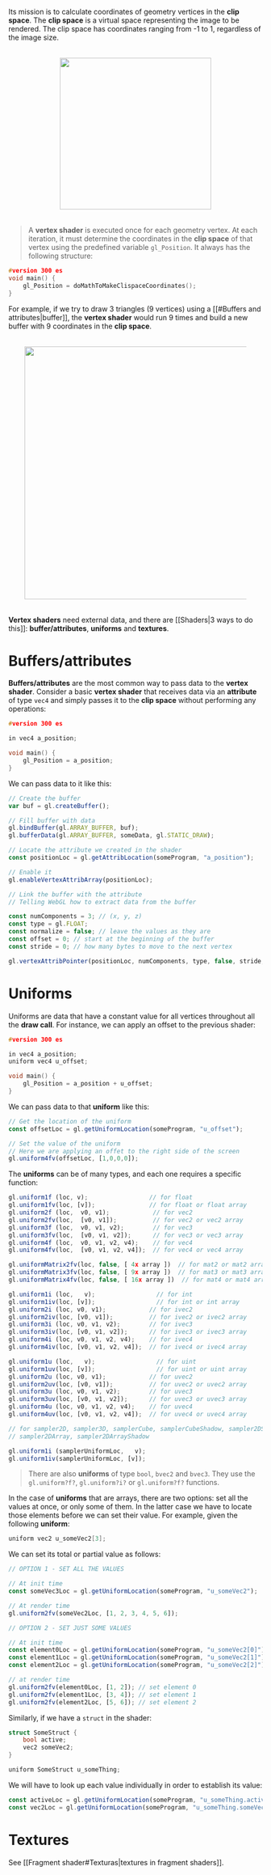 Its mission is to calculate coordinates of geometry vertices in the **clip space**. The **clip space** is a virtual space representing the image to be rendered. The clip space has coordinates ranging from -1 to 1, regardless of the image size.

<div style="margin: 2rem; display: flex; display: flex; justify-content: center;">
<img width="300px" src="https://webglfundamentals.org/webgl/lessons/resources/clipspace.svg">
</div>

>A **vertex shader** is executed once for each geometry vertex. At each iteration, it must determine the coordinates in the **clip space** of that vertex using the predefined variable `gl_Position`. It always has the following structure:

```C
#version 300 es
void main() {
	gl_Position = doMathToMakeClispaceCoordinates();
}
```

For example, if we try to draw 3 triangles (9 vertices) using a [[#Buffers and attributes|buffer]], the **vertex shader** would run 9 times and build a new buffer with 9 coordinates in the **clip space**.

<div style="margin: 2rem; display: flex; display: flex; justify-content: center;">
<img width="500px" src="https://webglfundamentals.org/webgl/lessons/resources/vertex-shader-anim.gif">
</div>

**Vertex shaders** need external data, and there are [[Shaders|3 ways to do this]]: **buffer/attributes**, **uniforms** and **textures**.

# Buffers/attributes

**Buffers/attributes** are the most common way to pass data to the **vertex shader**. Consider a basic **vertex shader** that receives data via an **attribute** of type `vec4` and simply passes it to the **clip space** without performing any operations:

```c
#version 300 es

in vec4 a_position;

void main() {
	gl_Position = a_position;
}
```

We can pass data to it like this:

```js
// Create the buffer
var buf = gl.createBuffer();

// Fill buffer with data
gl.bindBuffer(gl.ARRAY_BUFFER, buf);
gl.bufferData(gl.ARRAY_BUFFER, someData, gl.STATIC_DRAW);

// Locate the attribute we created in the shader
const positionLoc = gl.getAttribLocation(someProgram, "a_position");

// Enable it
gl.enableVertexAttribArray(positionLoc);

// Link the buffer with the attribute 
// Telling WebGL how to extract data from the buffer

const numComponents = 3; // (x, y, z)
const type = gl.FLOAT;
const normalize = false; // leave the values as they are
const offset = 0; // start at the beginning of the buffer
const stride = 0; // how many bytes to move to the next vertex

gl.vertexAttribPointer(positionLoc, numComponents, type, false, stride, offset);
```


# Uniforms

Uniforms are data that have a constant value for all vertices throughout all the **draw call**. For instance, we can apply an offset to the previous shader:

```c
#version 300 es

in vec4 a_position;
uniform vec4 u_offset;

void main() {
	gl_Position = a_position + u_offset;
}
```

We can pass data to that **uniform** like this:

```js
// Get the location of the uniform
const offsetLoc = gl.getUniformLocation(someProgram, "u_offset");

// Set the value of the uniform
// Here we are applying an offet to the right side of the screen
gl.uniform4fv(offsetLoc, [1,0,0,0]);
```

The **uniforms** can be of many types, and each one requires a specific function:

```js
gl.uniform1f (loc, v);                 // for float
gl.uniform1fv(loc, [v]);               // for float or float array
gl.uniform2f (loc,  v0, v1);            // for vec2
gl.uniform2fv(loc,  [v0, v1]);          // for vec2 or vec2 array
gl.uniform3f (loc,  v0, v1, v2);        // for vec3
gl.uniform3fv(loc,  [v0, v1, v2]);      // for vec3 or vec3 array
gl.uniform4f (loc,  v0, v1, v2, v4);    // for vec4
gl.uniform4fv(loc,  [v0, v1, v2, v4]);  // for vec4 or vec4 array

gl.uniformMatrix2fv(loc, false, [ 4x array ])  // for mat2 or mat2 array
gl.uniformMatrix3fv(loc, false, [ 9x array ])  // for mat3 or mat3 array
gl.uniformMatrix4fv(loc, false, [ 16x array ])  // for mat4 or mat4 array

gl.uniform1i (loc,   v);                 // for int
gl.uniform1iv(loc, [v]);                 // for int or int array
gl.uniform2i (loc, v0, v1);            // for ivec2
gl.uniform2iv(loc, [v0, v1]);          // for ivec2 or ivec2 array
gl.uniform3i (loc, v0, v1, v2);        // for ivec3
gl.uniform3iv(loc, [v0, v1, v2]);      // for ivec3 or ivec3 array
gl.uniform4i (loc, v0, v1, v2, v4);    // for ivec4
gl.uniform4iv(loc, [v0, v1, v2, v4]);  // for ivec4 or ivec4 array

gl.uniform1u (loc,   v);                 // for uint
gl.uniform1uv(loc, [v]);                 // for uint or uint array
gl.uniform2u (loc, v0, v1);            // for uvec2
gl.uniform2uv(loc, [v0, v1]);          // for uvec2 or uvec2 array
gl.uniform3u (loc, v0, v1, v2);        // for uvec3
gl.uniform3uv(loc, [v0, v1, v2]);      // for uvec3 or uvec3 array
gl.uniform4u (loc, v0, v1, v2, v4);    // for uvec4
gl.uniform4uv(loc, [v0, v1, v2, v4]);  // for uvec4 or uvec4 array

// for sampler2D, sampler3D, samplerCube, samplerCubeShadow, sampler2DShadow,
// sampler2DArray, sampler2DArrayShadow

gl.uniform1i (samplerUniformLoc,   v);
gl.uniform1iv(samplerUniformLoc, [v]);
```

>There are also **uniforms** of type `bool`, `bvec2` and `bvec3`. They use the `gl.uniform?f?`, `gl.uniform?i?` or `gl.uniform?f?` functions.

In the case of **uniforms** that are arrays, there are two options: set all the values at once, or only some of them. In the latter case we have to locate those elements before we can set their value. For example, given the following **uniform**:

```c
uniform vec2 u_someVec2[3];
```

We can set its total or partial value as follows:

```js
// OPTION 1 - SET ALL THE VALUES

// At init time
const someVec3Loc = gl.getUniformLocation(someProgram, "u_someVec2");

// At render time
gl.uniform2fv(someVec2Loc, [1, 2, 3, 4, 5, 6]);

// OPTION 2 - SET JUST SOME VALUES

// At init time
const element0Loc = gl.getUniformLocation(someProgram, "u_someVec2[0]");
const element1Loc = gl.getUniformLocation(someProgram, "u_someVec2[1]");
const element2Loc = gl.getUniformLocation(someProgram, "u_someVec2[2]");

// at render time
gl.uniform2fv(element0Loc, [1, 2]); // set element 0
gl.uniform2fv(element1Loc, [3, 4]); // set element 1
gl.uniform2fv(element2Loc, [5, 6]); // set element 2
```

Similarly, if we have a `struct` in the shader:

```c
struct SomeStruct {
	bool active;
	vec2 someVec2;
}

uniform SomeStruct u_someThing;
```

We will have to look up each value individually in order to establish its value:

```js
const activeLoc = gl.getUniformLocation(someProgram, "u_someThing.active");
const vec2Loc = gl.getUniformLocation(someProgram, "u_someThing.someVec2");
```

# Textures

See [[Fragment shader#Texturas|textures in fragment shaders]].